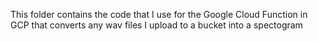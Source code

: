 This folder contains the code that I use for the Google Cloud Function in GCP that converts any wav files I upload to a bucket into a spectogram
